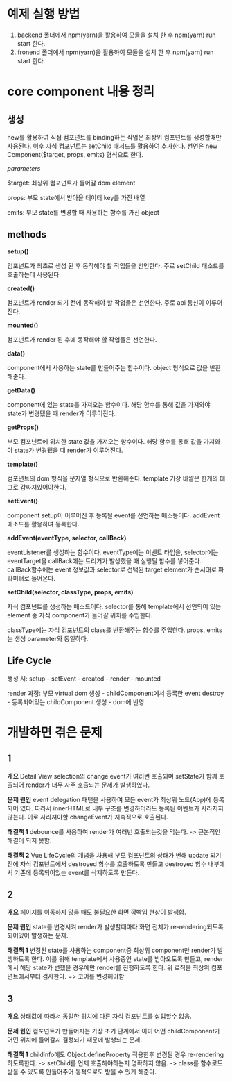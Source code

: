 # 예제 실행 방법
1. backend 폴더에서 npm(yarn)을 활용하여 모듈을 설치 한 후 npm(yarn) run start 한다.
2. fronend 폴더에서 npm(yarn)을 활용하여 모듈을 설치 한 후 npm(yarn) run start 한다.

# core component 내용 정리

## 생성

new를 활용하여 직접 컴포넌트를 binding하는 작업은 최상위 컴포넌트를 생성할때만 사용된다. 이후 자식 컴포넌트는 setChild 매서드를 활용하여 추가한다. 선언은 new Component($target, props, emits) 형식으로 한다.

*parameters*

$target: 최상위 컴포넌트가 들어갈 dom element

props: 부모 state에서 받아올 데이터 key를 가진 배열

emits: 부모 state를 변경할 때 사용하는 함수를 가진 object

## methods

**setup()**

컴포넌트가 최초로 생성 된 후 동작해야 할 작업들을 선언한다. 주로 setChild 매소드를 호출하는데 사용된다.

**created()**

컴포넌트가 render 되기 전에 동작해야 할 작업들은 선언한다. 주로 api 통신이 이루어진다.

**mounted()**

컴포넌트가  render 된 후에 동작해야 할 작업들은 선언한다.

**data()**

component에서 사용하는 state를 만들어주는 함수이다. object 형식으로 값을 반환해준다.

**getData()**

component에 있는 state를 가져오는 함수이다. 해당 함수를 통해 값을 가져와야 state가 변경됐을 때 render가 이루어진다.

**getProps()**

부모 컴포넌트에 위치한 state 값을 가져오는 함수이다. 해당 함수를 통해 값을 가져와야 state가 변경됐을 때 render가 이루어진다.

**template()**

컴포넌트의 dom 형식을 문자열 형식으로 반환해준다. template 가장 바깥은 한개의 태그로 감싸져있어야한다.

**setEvent()**

component setup이 이루어진 후 등록될 event를 선언하는 매소등이다. addEvent 매소드를 활용하여 등록한다.

**addEvent(eventType, selector, callBack)**

eventListener를 생성하는 함수이다. eventType에는 이벤트 타입을, selector에는 eventTarget을 callBack에는 트리거가 발생했을 때 실행될 함수를 넣어준다. callBack함수에는 event 정보값과 selector로 선택된 target element가 순서대로 파라미터로 들어온다.

**setChild(selector, classType, props, emits)**

자식 컴포넌트를 생성하는 매소드이다. selector를 통해 template에서 선언되어 있는 element 중 자식 component가 들어갈 위치를 주입한다.

classType에는 자식 컴포넌트의 class를 반환해주는 함수를 주입한다. props, emits는 생성 parameter와 동일하다.



## Life Cycle

생성 시: setup - setEvent - created - render - mounted

render 과정: 부모 virtual dom 생성 - childComponent에서 등록한 event destroy - 등록되어있는 childComponent 생성 - dom에 반영



# 개발하면 겪은 문제

## 1
**개요**
Detail View selection의 change event가 여러번 호출되며 setState가 함께 호출되어 render가 너무 자주 호출되는 문제가 발생하였다.

**문제 원인**
event delegation 패턴을 사용하여 모든 event가 최상위 노드(App)에 등록되어 있다. 따라서 innerHTML로 내부 구조를 변경하더라도 등록된 이벤트가 사라지지 않는다.
이로 사라져야할 changeEvent가 지속적으로 호출된다.

**해결책 1**
debounce를 사용하여 render가 여러번 호출되는것을 막는다.
-> 근본적인 해결이 되지 못함.

**해결책 2**
Vue LifeCycle의 개념을 차용해 부모 컴포넌트의 상태가 변해 update 되기 전에 자식 컴포넌트에서 destroyed 함수를 호출하도록 만들고
destroyed 함수 내부에서 기존에 등록되어있는 event를 삭제하도록 만든다.

## 2
**개요**
페이지를 이동하지 않을 때도 불필요한 화면 깜빡임 현상이 발생함.

**문제 원인**
state를 변경시켜 render가 발생할때마다 화면 전체가 re-rendering되도록 되어있어 발생하는 문제.

**해결책 1**
변경된 state를 사용하는 component중 최상위 component만 render가 발생하도록 한다.
이를 위해 template에서 사용중인 state를 받아오도록 만들고, render에서 해당 state가 변했을 경우에만 render를 진행하도록 한다.
위 로직을 최상위 컴포넌트에서부터 검사한다.
=> 코어를 변경해야함

## 3
**개요**
상태값에 따라서 동일한 위치에 다른 자식 컴포넌트를 삽입할수 없음.

**문제 원인**
컴포넌트가 만들어지는 가장 초기 단계에서 이미 어떤 childComponent가 어떤 위치에 들어갈지 결정되기 때문에 발생되는 문제.

**해결책 1**
childinfo에도 Object.defineProperty 적용한후 변경될 경우 re-rendering하도록한다.
-> setChild를 언제 호출해야하는지 명확하지 않음.
-> class를 함수로도 받을 수 있도록 만들어주어 동적으로도 받을 수 있게 해준다.